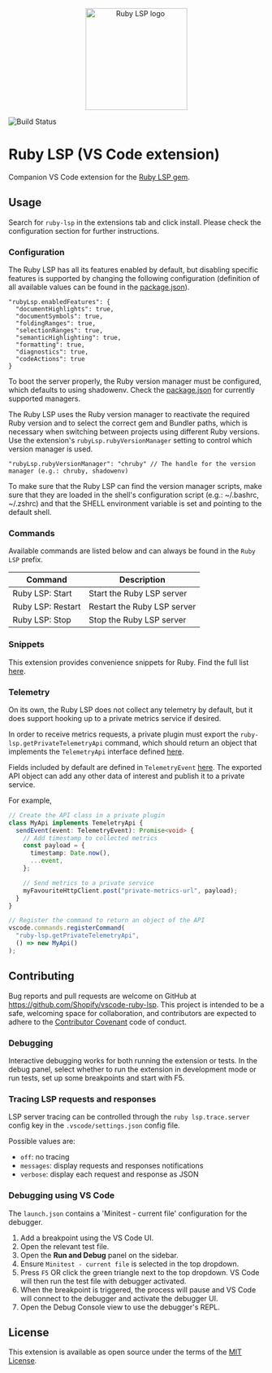 <p align="center">
  <img alt="Ruby LSP logo" width="200" src="icon.png" />
</p>

![Build Status](https://github.com/Shopify/vscode-ruby-lsp/workflows/CI/badge.svg)

# Ruby LSP (VS Code extension)

Companion VS Code extension for the [Ruby LSP gem](https://github.com/Shopify/ruby-lsp).

## Usage

Search for `ruby-lsp` in the extensions tab and click install. Please check the configuration section for further
instructions.

### Configuration

The Ruby LSP has all its features enabled by default, but disabling specific features is supported by changing the
following configuration (definition of all available values can be found in the
[package.json](https://github.com/Shopify/vscode-ruby-lsp/blob/main/package.json)).

```jsonc
"rubyLsp.enabledFeatures": {
  "documentHighlights": true,
  "documentSymbols": true,
  "foldingRanges": true,
  "selectionRanges": true,
  "semanticHighlighting": true,
  "formatting": true,
  "diagnostics": true,
  "codeActions": true
}
```

To boot the server properly, the Ruby version manager must be configured, which defaults to using shadowenv.
Check the [package.json](https://github.com/Shopify/vscode-ruby-lsp/blob/main/package.json) for currently supported
managers.

The Ruby LSP uses the Ruby version manager to reactivate the required Ruby version and to select the correct gem and
Bundler paths, which is necessary when switching between projects using different Ruby versions. Use the extension's
`rubyLsp.rubyVersionManager` setting to control which version manager is used.

```jsonc
"rubyLsp.rubyVersionManager": "chruby" // The handle for the version manager (e.g.: chruby, shadowenv)
```

To make sure that the Ruby LSP can find the version manager scripts, make sure that they are loaded in the shell's
configuration script (e.g.: ~/.bashrc, ~/.zshrc) and that the SHELL environment variable is set and pointing to the
default shell.

### Commands

Available commands are listed below and can always be found in the `Ruby LSP` prefix.

| Command           | Description                 |
| ----------------- | --------------------------- |
| Ruby LSP: Start   | Start the Ruby LSP server   |
| Ruby LSP: Restart | Restart the Ruby LSP server |
| Ruby LSP: Stop    | Stop the Ruby LSP server    |

### Snippets

This extension provides convenience snippets for Ruby. Find the full list
[here](https://github.com/Shopify/vscode-ruby-lsp/blob/main/snippets.json).

### Telemetry

On its own, the Ruby LSP does not collect any telemetry by default, but it does support hooking up to a private metrics
service if desired.

In order to receive metrics requests, a private plugin must export the `ruby-lsp.getPrivateTelemetryApi` command, which should
return an object that implements the `TelemetryApi` interface defined [here](https://github.com/Shopify/vscode-ruby-lsp/blob/main/src/telemetry.ts).

Fields included by default are defined in `TelemetryEvent` [here](https://github.com/Shopify/vscode-ruby-lsp/blob/main/src/telemetry.ts).
The exported API object can add any other data of interest and publish it to a private service.

For example,

```typescript
// Create the API class in a private plugin
class MyApi implements TemeletryApi {
  sendEvent(event: TelemetryEvent): Promise<void> {
    // Add timestamp to collected metrics
    const payload = {
      timestamp: Date.now(),
      ...event,
    };

    // Send metrics to a private service
    myFavouriteHttpClient.post("private-metrics-url", payload);
  }
}

// Register the command to return an object of the API
vscode.commands.registerCommand(
  "ruby-lsp.getPrivateTelemetryApi",
  () => new MyApi()
);
```

## Contributing

Bug reports and pull requests are welcome on GitHub at https://github.com/Shopify/vscode-ruby-lsp.
This project is intended to be a safe, welcoming space for collaboration, and contributors
are expected to adhere to the
[Contributor Covenant](https://github.com/Shopify/vscode-ruby-lsp/blob/main/CODE_OF_CONDUCT.md)
code of conduct.

### Debugging

Interactive debugging works for both running the extension or tests. In the debug panel, select whether to run the extension in development mode or run tests, set up some breakpoints and start with F5.

### Tracing LSP requests and responses

LSP server tracing can be controlled through the `ruby lsp.trace.server` config key in the `.vscode/settings.json` config file.

Possible values are:

- `off`: no tracing
- `messages`: display requests and responses notifications
- `verbose`: display each request and response as JSON

### Debugging using VS Code

The `launch.json` contains a 'Minitest - current file' configuration for the debugger.

1. Add a breakpoint using the VS Code UI.
1. Open the relevant test file.
1. Open the **Run and Debug** panel on the sidebar.
1. Ensure `Minitest - current file` is selected in the top dropdown.
1. Press `F5` OR click the green triangle next to the top dropdown. VS Code will then run the test file with debugger activated.
1. When the breakpoint is triggered, the process will pause and VS Code will connect to the debugger and activate the debugger UI.
1. Open the Debug Console view to use the debugger's REPL.

## License

This extension is available as open source under the terms of the
[MIT License](https://github.com/Shopify/vscode-ruby-lsp/blob/main/LICENSE.txt).
